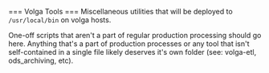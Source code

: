 === Volga Tools ===
Miscellaneous utilities that will be deployed to `/usr/local/bin` on volga hosts. 

One-off scripts that aren't a part of regular production processing should go here. Anything that's a part of production processes or any tool that isn't self-contained in a single file likely deserves it's own folder (see: volga-etl, ods_archiving, etc). 
